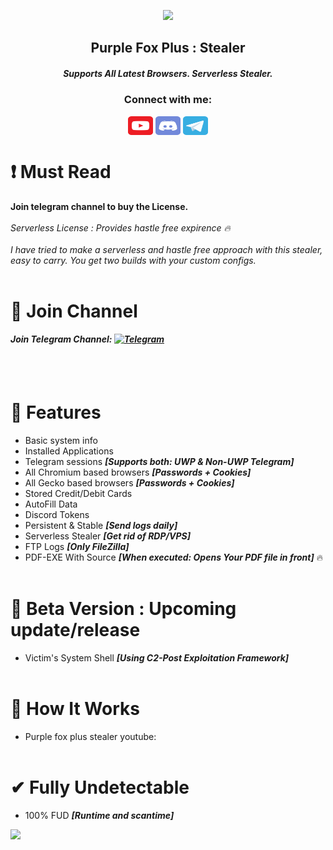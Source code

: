 <p align="center">
  <img src="https://user-images.githubusercontent.com/61627070/125651277-f98d066f-ff05-4d8b-bc71-7874e99bcc22.png">
</p>
<b><h2 align="center"> Purple Fox Plus : Stealer</h2></b>
<i><h5 align="center"> Supports All Latest Browsers. Serverless Stealer. </h5></i>


<h3 align="center">Connect with me:</h3>
<p align="center">
<a href="https://www.youtube.com/channel/UCKF4IhTDSy-cmGVPHlhl50A" target="blank"><img align="center" src="https://github.com/edent/SuperTinyIcons/blob/master/images/svg/youtube.svg" alt="https://www.youtube.com/channel/uckf4ihtdsy-cmgvphlhl50a" height="30" width="40" /></a>
<a href="https://discord.gg/MJjwryfX9B" target="blank"><img align="center" src="https://github.com/edent/SuperTinyIcons/blob/master/images/svg/discord.svg" alt="https://discord.com/MJjwryfX9" height="30" width="40" /></a>
<a href="https://t.me/purplefoxplus" target="blank"><img align="center" src="https://github.com/edent/SuperTinyIcons/blob/master/images/svg/telegram.svg" alt="https://t.me/purplefoxplus" height="30" width="40" /></a>
</p>


# ❗ Must Read
<b> Join telegram channel to buy the License.</b> <br></br>
<i>Serverless License : Provides hastle free expirence 🔥</i><br></br>
<i> I have tried to make a serverless and hastle free approach with this stealer, easy to carry. You get two builds with your custom configs.</i>
<br> </br>

# 🔗 Join Channel
<b><i><h4> Join Telegram Channel: [![Telegram](https://img.shields.io/badge/Telegram-@purplefoxplus-2CA5E0?logo=telegram)](https://t.me/purplefoxplus) </h4></b></i>
<br> </br>

# 🥇 Features
* Basic system info
* Installed Applications
* Telegram sessions ***[Supports both: UWP & Non-UWP Telegram]***
* All Chromium based browsers ***[Passwords + Cookies]***
* All Gecko based browsers ***[Passwords + Cookies]***
* Stored Credit/Debit Cards
* AutoFill Data
* Discord Tokens
* Persistent & Stable ***[Send logs daily]***
* Serverless Stealer ***[Get rid of RDP/VPS]***
* FTP Logs ***[Only FileZilla]***
* PDF-EXE With Source ***[When executed: Opens Your PDF file in front]*** 🔥
<br> </br>

# 🤯 Beta Version : Upcoming update/release
* Victim's System Shell ***[Using C2-Post Exploitation Framework]***
<br> </br>

# 🧐 How It Works
* Purple fox plus stealer youtube: 
<br> </br>

# ✔ Fully Undetectable 
* 100% FUD ***[Runtime and scantime]***

<img src="https://antiscan.me/images/result/GBSa0sk0Vei9.png">
